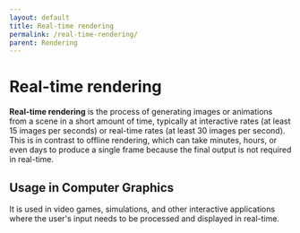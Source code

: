 ```yaml
---
layout: default
title: Real-time rendering
permalink: /real-time-rendering/
parent: Rendering
---
```


# Real-time rendering

**Real-time rendering** is the process of generating images or animations from a scene in a short amount of time, typically at interactive rates (at least 15 images per seconds) or real-time rates (at least 30 images per second). This is in contrast to offline rendering, which can take minutes, hours, or even days to produce a single frame because the final output is not required in real-time.

## Usage in Computer Graphics

It is used in video games, simulations, and other interactive applications where the user's input needs to be processed and displayed in real-time.